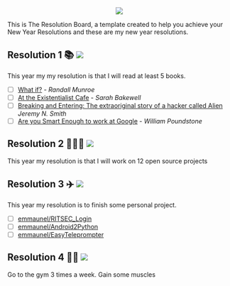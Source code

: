 <div align="center">
  <img src="https://i.imgur.com/thKzPkw.png">
</div>

This is The Resolution Board, a template created to help you achieve your New Year Resolutions and these are my new year resolutions.

## Resolution 1 📚 ![](https://img.shields.io/badge/progress-0%25-red.svg)
This year my my resolution is that I will read at least 5 books.

- [ ] [What if?](https://www.amazon.com/What-If-Scientific-Hypothetical-Questions/dp/0544272994/) - *Randall Munroe*
- [ ] [At the Existentialist Cafe](https://www.amazon.com/Existentialist-Café-Cocktails-Jean-Paul-Merleau-Ponty/dp/1590518896/) - *Sarah Bakewell*
- [ ] [Breaking and Entering: The extraoriginal story of a hacker called Alien](https://www.amazon.com/Breaking-Entering-Extraordinary-Hacker-Called/dp/0544903218) *Jeremy N. Smith*
- [ ] [Are you Smart Enough to work at Google](https://www.amazon.com/Are-Smart-Enough-Work-Google/dp/0316099988) - *William Poundstone*

## Resolution 2 👨🏻‍💻 ![](https://img.shields.io/badge/progress-0%25-red.svg)

This year my resolution is that I will work on 12 open source projects



## Resolution 3 ✈️ ![](https://img.shields.io/badge/progress-0%25-red.svg)
This year my resolution is to finish some personal project.
- [ ] [emmaunel/RITSEC_Login](https://github.com/emmaunel/RITSEC_Login)
- [ ] [emmaunel/Android2Python](https://github.com/emmaunel/Android2Python)
- [ ] [emmaunel/EasyTeleprompter](https://github.com/emmaunel/EasyTeleprompter)

## Resolution 4 💪🏼 ![](https://img.shields.io/badge/progress-0%25-red.svg)
Go to the gym 3 times a week. Gain some muscles

